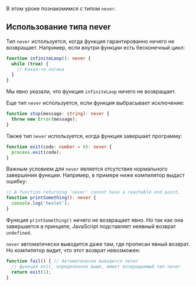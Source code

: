 
В этом уроке познакомимся с типом `never`. 

## Использование типа never

Тип `never` используется, когда функция гарантированно ничего не возвращает. Например, если внутри функции есть бесконечный цикл:

```typescript
function infiniteLoop(): never {
  while (true) {
    // Какая-то логика
  }
}
```

Мы явно указали, что функция `infiniteLoop` ничего не возвращает.

Еще тип `never` используется, если функция выбрасывает исключение:

```typescript
function stop(message: string): never {
  throw new Error(message);
}
```

Также тип `never` используется, когда функция завершает программу:

```typescript
function exit(code: number = 0): never {
  process.exit(code);
}
```

Важным условием для `never` является отсутствие нормального завершения функции. Например, в примере ниже компилятор выдаст ошибку:

```typescript
// A function returning 'never' cannot have a reachable end point.
function printSomething(): never {
  console.log('hexlet');
}
```

Функция `printSomething()` ничего не возвращает явно. Но так как она завершается в принципе, JavaScript подставляет неявный возврат `undefined`.

`never` автоматически выводится даже там, где прописан явный возврат. Но компилятор видит, что этот возврат невозможен:

```typescript
function fail() { // Автоматически выводится never
  // функция exit, определенная выше, имеет возвращаемый тип never
  return exit(1);
}
```
